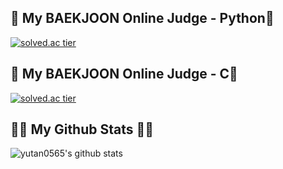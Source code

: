 ## 👯 My BAEKJOON Online Judge - Python👯
[![solved.ac tier](http://mazassumnida.wtf/api/v2/generate_badge?boj=yutan0565)](https://solved.ac/yutan0565/)

## 👯 My BAEKJOON Online Judge - C👯
[![solved.ac tier](http://mazassumnida.wtf/api/v2/generate_badge?boj=yutan056575)](https://solved.ac/yutan056575/)

## 👩‍💻 My Github Stats 👩‍💻
![yutan0565's github stats](https://github-readme-stats.vercel.app/api?username=yutan0565&show_icons=true)




<!--
**yutan0565/yutan0565** is a ✨ _special_ ✨ repository because its `README.md` (this file) appears on your GitHub profile.

Here are some ideas to get you started:

- 🔭 I’m currently working on ...
- 🌱 I’m currently learning ...
- 👯 I’m looking to collaborate on ...
- 🤔 I’m looking for help with ...
- 💬 Ask me about ...
- 📫 How to reach me: ...
- 😄 Pronouns: ...
- ⚡ Fun fact: ...
-->
